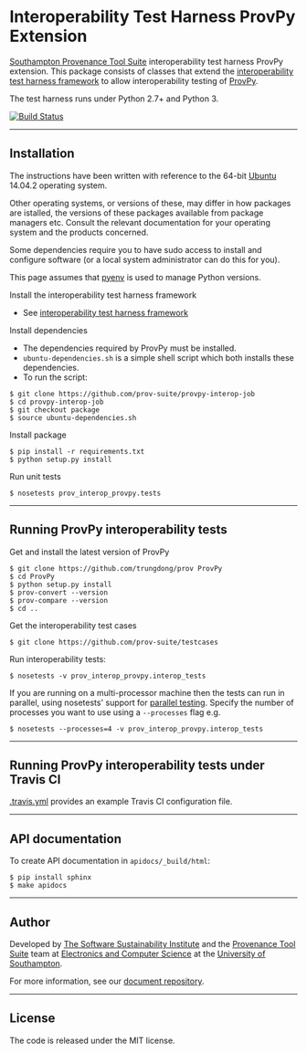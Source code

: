 # Interoperability Test Harness ProvPy Extension

[Southampton Provenance Tool Suite](https://provenance.ecs.soton.ac.uk) interoperability test harness ProvPy extension. This package consists of classes that extend the [interoperability test harness framework](https://github.com/prov-suite/interop-test-harness/tree/package) to allow interoperability testing of [ProvPy](https://github.com/trungdong/prov).

The test harness runs under Python 2.7+ and Python 3.

[![Build Status](https://travis-ci.org/prov-suite/provpy-interop-job.svg)](https://travis-ci.org/prov-suite/provpy-interop-job)

---

## Installation

The instructions have been written with reference to the 64-bit [Ubuntu](http://www.ubuntu.com/) 14.04.2 operating system.

Other operating systems, or versions of these, may differ in how packages are istalled, the versions of these packages available from package managers etc. Consult the relevant documentation for your operating system and the products concerned.

Some dependencies require you to have sudo access to install and configure software (or a local system administrator can do this for you).

This page assumes that [pyenv](https://github.com/yyuu/pyenv) is used to manage Python versions.

Install the interoperability test harness framework

* See [interoperability test harness framework](https://github.com/prov-suite/interop-test-harness/blob/package/README.md)

Install dependencies

* The dependencies required by ProvPy must be installed. 
* `ubuntu-dependencies.sh` is a simple shell script which both installs these dependencies.
* To run the script:

```
$ git clone https://github.com/prov-suite/provpy-interop-job
$ cd provpy-interop-job
$ git checkout package
$ source ubuntu-dependencies.sh 
```

Install package

```
$ pip install -r requirements.txt
$ python setup.py install
```

Run unit tests

```
$ nosetests prov_interop_provpy.tests
```

---

## Running ProvPy interoperability tests

Get and install the latest version of ProvPy

```
$ git clone https://github.com/trungdong/prov ProvPy
$ cd ProvPy
$ python setup.py install
$ prov-convert --version
$ prov-compare --version
$ cd ..
```

Get the interoperability test cases

```
$ git clone https://github.com/prov-suite/testcases
```

Run interoperability tests:

```
$ nosetests -v prov_interop_provpy.interop_tests
```

If you are running on a multi-processor machine then the tests can run in parallel, using nosetests' support for [parallel testing](http://nose.readthedocs.org/en/latest/doc_tests/test_multiprocess/multiprocess.html). Specify the number of processes you want to use using a `--processes` flag e.g.

```
$ nosetests --processes=4 -v prov_interop_provpy.interop_tests
```

---

## Running ProvPy interoperability tests under Travis CI

[.travis.yml](./.travis.yml) provides an example Travis CI configuration file.

---

## API documentation

To create API documentation in `apidocs/_build/html`:

```
$ pip install sphinx
$ make apidocs
```

---

## Author

Developed by [The Software Sustainability Institute](http://www.software.ac.uk>) and the [Provenance Tool Suite](http://provenance.ecs.soton.ac.uk/) team at [Electronics and Computer Science](http://www.ecs.soton.ac.uk) at the [University of Southampton](http://www.soton.ac.uk).

For more information, see our [document repository](https://github.com/prov-suite/ssi-consultancy/).

---

## License

The code is released under the MIT license.
